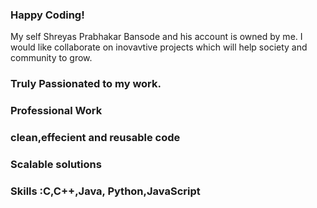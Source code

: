 ### Happy Coding! 

My self Shreyas Prabhakar Bansode  and his account is owned by me.
I would like collaborate on inovavtive projects which will help society and community
to grow.
### Truly Passionated to my work.
### Professional Work
### clean,effecient and reusable code
### Scalable solutions
### Skills :C,C++,Java, Python,JavaScript


<!--
**sanedroid6006/sanedroid6006** is a ✨ _special_ ✨ repository because its `README.md` (this file) appears on your GitHub profile.

Here are some ideas to get you started:

- 🔭 I’m currently working on ...
- 🌱 I’m currently learning ...
- 👯 I’m looking to collaborate on ...
- 🤔 I’m looking for help with ...
- 💬 Ask me about ...
- 📫 How to reach me: ...
- 😄 Pronouns: ...s
- ⚡ Fun fact: ..
-->

